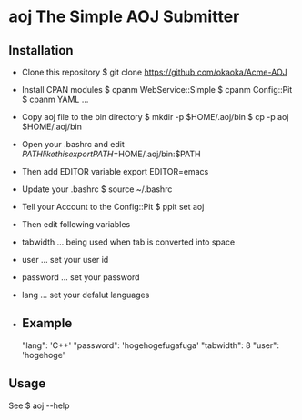aoj The Simple AOJ Submitter
============================

Installation
------------

* Clone this repository
    $ git clone https://github.com/okaoka/Acme-AOJ

* Install CPAN modules
    $ cpanm WebService::Simple
    $ cpanm Config::Pit
    $ cpanm YAML
    ...

* Copy aoj file to the bin directory
    $ mkdir -p $HOME/.aoj/bin
    $ cp -p aoj $HOME/.aoj/bin

* Open your .bashrc and edit $PATH like this 
    export PATH=$HOME/.aoj/bin:$PATH

* Then add EDITOR variable
    export EDITOR=emacs

* Update your .bashrc
    $ source ~/.bashrc

* Tell your Account to the Config::Pit
    $ ppit set aoj

* Then edit following variables
 * tabwidth ... being used when tab is converted into space
 * user ... set your user id
 * password ... set your password
 * lang ... set your defalut languages

 * Example
    ---
    "lang": 'C++'
    "password": 'hogehogefugafuga'
    "tabwidth": 8
    "user": 'hogehoge'

Usage
-----

See
    $ aoj --help